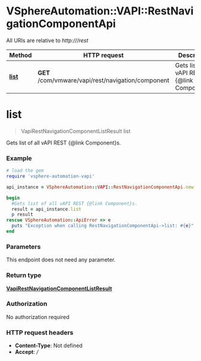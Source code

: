 # VSphereAutomation::VAPI::RestNavigationComponentApi

All URIs are relative to *http:///rest*

Method | HTTP request | Description
------------- | ------------- | -------------
[**list**](RestNavigationComponentApi.md#list) | **GET** /com/vmware/vapi/rest/navigation/component | Gets list of all vAPI REST {@link Component}s.


# **list**
> VapiRestNavigationComponentListResult list

Gets list of all vAPI REST {@link Component}s.

### Example
```ruby
# load the gem
require 'vsphere-automation-vapi'

api_instance = VSphereAutomation::VAPI::RestNavigationComponentApi.new

begin
  #Gets list of all vAPI REST {@link Component}s.
  result = api_instance.list
  p result
rescue VSphereAutomation::ApiError => e
  puts "Exception when calling RestNavigationComponentApi->list: #{e}"
end
```

### Parameters
This endpoint does not need any parameter.

### Return type

[**VapiRestNavigationComponentListResult**](VapiRestNavigationComponentListResult.md)

### Authorization

No authorization required

### HTTP request headers

 - **Content-Type**: Not defined
 - **Accept**: */*



